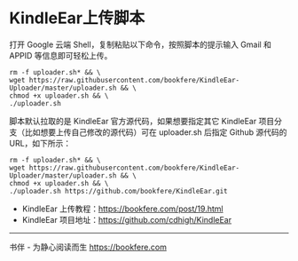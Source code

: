 # KindleEar上传脚本

打开 Google 云端 Shell，复制粘贴以下命令，按照脚本的提示输入 Gmail 和 APPID 等信息即可轻松上传。

```
rm -f uploader.sh* && \
wget https://raw.githubusercontent.com/bookfere/KindleEar-Uploader/master/uploader.sh && \
chmod +x uploader.sh && \
./uploader.sh
```

脚本默认拉取的是 KindleEar 官方源代码，如果想要指定其它 KindleEar 项目分支（比如想要上传自己修改的源代码）可在 uploader.sh 后指定 Github 源代码的 URL，如下所示：

```
rm -f uploader.sh* && \
wget https://raw.githubusercontent.com/bookfere/KindleEar-Uploader/master/uploader.sh && \
chmod +x uploader.sh && \
./uploader.sh https://github.com/bookfere/KindleEar.git
```

* KindleEar 上传教程：https://bookfere.com/post/19.html
* KindleEar 项目地址：https://github.com/cdhigh/KindleEar

---

书伴 - 为静心阅读而生
https://bookfere.com
